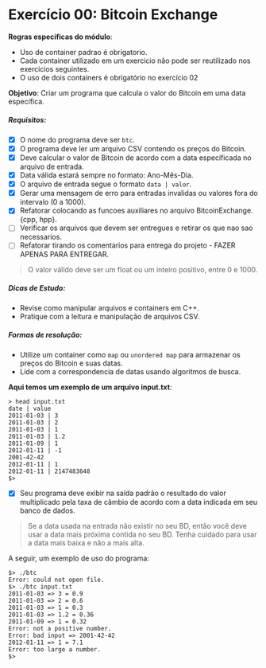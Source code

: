 # Exercício 00: Bitcoin Exchange

**Regras específicas do módulo**:
* Uso de container padrao é obrigatorio.
* Cada container utilizado em um exercicio não pode ser reutilizado nos exercicios seguintes.
* O uso de dois containers é obrigatório no exercício 02

**Objetivo**: Criar um programa que calcula o valor do Bitcoin em uma data específica.

##### Requisitos:
- [x] O nome do programa deve ser `btc`.
- [X] O programa deve ler um arquivo CSV contendo os preços do Bitcoin.
- [x] Deve calcular o valor de Bitcoin de acordo com a data especificada no arquivo de entrada.
- [x] Data válida estará sempre no formato: Ano-Mês-Dia.
- [x] O arquivo de entrada segue o formato `data | valor`.
- [x] Gerar uma mensagem de erro para entradas invalidas ou valores fora do intervalo (0 a 1000).
- [x] Refatorar colocando as funcoes auxiliares no arquivo BitcoinExchange.{cpp, hpp}.
- [ ] Verificar os arquivos que devem ser entregues e retirar os que nao sao necessarios.
- [ ] Refatorar tirando os comentarios para entrega do projeto - FAZER APENAS PARA ENTREGAR.
>O valor válido deve ser um float ou um inteiro positivo, entre 0 e 1000.

##### Dicas de Estudo:
* Revise como manipular arquivos e containers em C++.
* Pratique com a leitura e manipulação de arquivos CSV.

##### Formas de resolução:
* Utilize um container como `map` ou `unordered map` para armazenar os preços do Bitcoin e suas datas.
* Lide com a correspondencia de datas usando algoritmos de busca.

**Aqui temos um exemplo de um arquivo input.txt**:

    > head input.txt
    date | value
    2011-01-03 | 3
    2011-01-03 | 2
    2011-01-03 | 1
    2011-01-03 | 1.2
    2011-01-09 | 1
    2012-01-11 | -1
    2001-42-42
    2012-01-11 | 1
    2012-01-11 | 2147483648
    $>

- [x] Seu programa deve exibir na saída padrão o resultado do valor multiplicado pela taxa de câmbio de acordo com a data indicada em seu banco de dados.
> Se a data usada na entrada não existir no seu BD, então você deve usar a data mais próxima contida no seu BD. Tenha cuidado para usar a data mais baixa e não a mais alta.

A seguir, um exemplo de uso do programa:

    $> ./btc
    Error: could not open file.
    $> ./btc input.txt
    2011-01-03 => 3 = 0.9
    2011-01-03 => 2 = 0.6
    2011-01-03 => 1 = 0.3
    2011-01-03 => 1.2 = 0.36
    2011-01-09 => 1 = 0.32
    Error: not a positive number.
    Error: bad input => 2001-42-42
    2012-01-11 => 1 = 7.1
    Error: too large a number.
    $>
